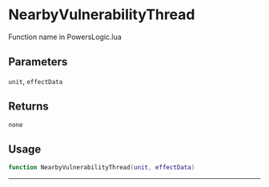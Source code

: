 # NearbyVulnerabilityThread
Function name in PowersLogic.lua
## Parameters
`unit`, `effectData`
## Returns
`none`
## Usage
```lua
function NearbyVulnerabilityThread(unit, effectData)
```
---
